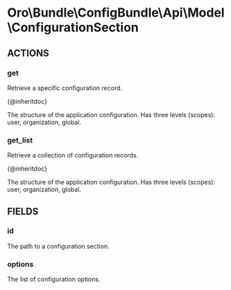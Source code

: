 # Oro\Bundle\ConfigBundle\Api\Model\ConfigurationSection

## ACTIONS  

### get

Retrieve a specific configuration record.

{@inheritdoc}

The structure of the application configuration. Has three levels (scopes): user, organization, global.

### get_list

Retrieve a collection of configuration records.

{@inheritdoc}

The structure of the application configuration. Has three levels (scopes): user, organization, global.

## FIELDS

### id

The path to a configuration section.

### options

The list of configuration options.
